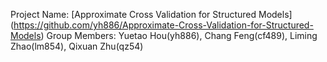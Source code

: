 Project Name: [Approximate Cross Validation for Structured Models] (https://github.com/yh886/Approximate-Cross-Validation-for-Structured-Models)
Group Members: Yuetao Hou(yh886), Chang Feng(cf489), Liming Zhao(lm854), Qixuan Zhu(qz54)
